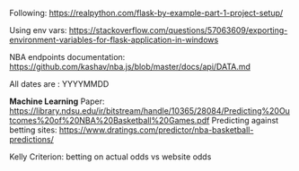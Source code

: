 Following: https://realpython.com/flask-by-example-part-1-project-setup/

Using env vars: https://stackoverflow.com/questions/57063609/exporting-environment-variables-for-flask-application-in-windows

NBA endpoints documentation: https://github.com/kashav/nba.js/blob/master/docs/api/DATA.md

All dates are : YYYYMMDD

**Machine Learning**
Paper: https://library.ndsu.edu/ir/bitstream/handle/10365/28084/Predicting%20Outcomes%20of%20NBA%20Basketball%20Games.pdf
Predicting against betting sites: https://www.dratings.com/predictor/nba-basketball-predictions/

Kelly Criterion: betting on actual odds vs website odds